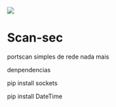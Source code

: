 <img src= "https://i.gifer.com/origin/4d/4d4250e6bd071629e56aeb4785206957_w200.gif"/>

# Scan-sec

portscan simples de rede nada mais 

denpendencias

pip install sockets

pip install DateTime
